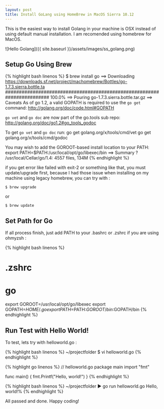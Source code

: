 ```yaml
---
layout: post
title: Install GoLang using HomeBrew in MacOS Sierra 10.12
---
```


This is the easiest way to install Golang in your machine is OSX instead of using default manual installation. I am recomended using homebrew for MacOS.

![Hello Golang]({{ site.baseurl }}/assets/images/ss_golang.png)

## Setup Go Using Brew

{% highlight bash linenos %}
$ brew install go
==> Downloading https://downloads.sf.net/project/machomebrew/Bottles/go-1.7.3.sierra.bottle.ta
######################################################################## 100.0%
==> Pouring go-1.7.3.sierra.bottle.tar.gz
==> Caveats
As of go 1.2, a valid GOPATH is required to use the `go get` command:
  http://golang.org/doc/code.html#GOPATH

`go vet` and `go doc` are now part of the go.tools sub repo:
  http://golang.org/doc/go1.2#go_tools_godoc

To get `go vet` and `go doc` run:
  go get golang.org/x/tools/cmd/vet
  go get golang.org/x/tools/cmd/godoc

You may wish to add the GOROOT-based install location to your PATH:
  export PATH=$PATH:/usr/local/opt/go/libexec/bin
==> Summary
?  /usr/local/Cellar/go/1.4: 4557 files, 134M
{% endhighlight %}

if you get error like failed with exit-2 or something like that, you must update/upgrade first, because I had those issue when installing on my machine using legacy homebrew, you can try with :

```
$ brew upgrade
```
or
```
$ brew update
```

## Set Path for Go

If all process finish, just add PATH to your .bashrc or .zshrc if you are using ohmyzsh :

{% highlight bash linenos %}
# .zshrc
# go
export GOROOT=/usr/local/opt/go/libexec
export GOPATH=$HOME/.go
export PATH=$PATH:$GOROOT/bin:$GOPATH/bin
{% endhighlight %}

## Run Test with Hello World!

To test, lets try with helloworld.go :

{% highlight bash linenos %}
~/projectfolder
$ vi helloworld.go
{% endhighlight %}

{% highlight go linenos %}
// helloworld.go
package main
import "fmt"

func main() {
  fmt.Printf("Hello, world!")
}
{% endhighlight %}

{% highlight bash linenos %}
~/projectfolder
▶ go run helloworld.go
Hello, world!%
{% endhighlight %}

All passed and done. Happy coding!